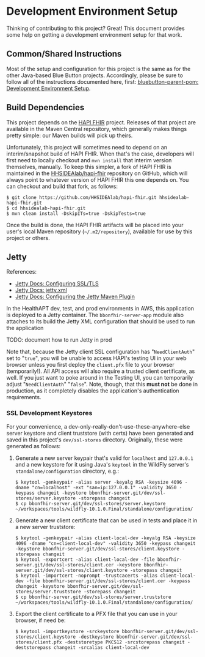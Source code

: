 Development Environment Setup
=============================

Thinking of contributing to this project? Great! This document provides some help on getting a development environment setup for that work.

## Common/Shared Instructions

Most of the setup and configuration for this project is the same as for the other Java-based Blue Button projects. Accordingly, please be sure to follow all of the instructions documented here, first: [bluebutton-parent-pom: Development Environment Setup](https://github.com/HHSIDEAlab/bluebutton-parent-pom/blob/devenv-instructions/dev/devenv-readme.md).

## Build Dependencies

This project depends on the [HAPI FHIR](https://github.com/jamesagnew/hapi-fhir) project. Releases of that project are available in the Maven Central repository, which generally makes things pretty simple: our Maven builds will pick up theirs.

Unfortunately, this project will sometimes need to depend on an interim/snapshot build of HAPI FHIR. When that's the case, developers will first need to locally checkout and `mvn install` that interim version themselves, manually. To keep this simpler, a fork of HAPI FHIR is maintained in the [HHSIDEAlab/hapi-fhir](https://github.com/HHSIDEAlab/hapi-fhir) repository on GitHub, which will always point to whatever version of HAPI FHIR this one depends on. You can checkout and build that fork, as follows:

    $ git clone https://github.com/HHSIDEAlab/hapi-fhir.git hhsidealab-hapi-fhir.git
    $ cd hhsidealab-hapi-fhir.git
    $ mvn clean install -DskipITs=true -DskipTests=true

Once the build is done, the HAPI FHIR artifacts will be placed into your user's local Maven repository (`~/.m2/repository`), available for use by this project or others.

## Jetty

References:

* [Jetty Docs: Configuring SSL/TLS](http://www.eclipse.org/jetty/documentation/current/configuring-ssl.html)
* [Jetty Docs: jetty.xml](http://www.eclipse.org/jetty/documentation/9.3.x/jetty-xml-config.html)
* [Jetty Docs: Configuring the Jetty Maven Plugin](https://www.eclipse.org/jetty/documentation/9.3.x/jetty-maven-plugin.html#jetty-stop-goal)

In the HealthAPT dev, test, and prod environments in AWS, this application is deployed to a Jetty container. The `bbonfhir-server-app` module also attaches to its build the Jetty XML configuration that should be used to run the application

TODO: document how to run Jetty in prod

Note that, because the Jetty client SSL configuration has "`NeedClientAuth`" set to "`true`", you will be unable to access HAPI's testing UI in your web browser unless you first deploy the `client.pfx` file to your browser (temporarily!). All API access will also require a trusted client certificate, as well. If you just want to poke around in the Testing UI, you can temporarily adjust "`NeedClientAuth`" "`false`". Note, though, that this **must not** be done in production, as it completely disables the application's authentication requirements.

### SSL Development Keystores

For your convenience, a dev-only-really-don't-use-these-anywhere-else server keystore and client truststore (with certs) have been generated and saved in this project's `dev/ssl-stores` directory. Originally, these were generated as follows:

1. Generate a new server keypair that's valid for `localhost` and `127.0.0.1` and a new keystore for it using Java's `keytool` in the WildFly server's `standalone/configuration` directory, e.g.:
    
    ```
    $ keytool -genkeypair -alias server -keyalg RSA -keysize 4096 -dname "cn=localhost" -ext "san=ip:127.0.0.1" -validity 3650 -keypass changeit -keystore bbonfhir-server.git/dev/ssl-stores/server.keystore -storepass changeit
    $ cp bbonfhir-server.git/dev/ssl-stores/server.keystore ~/workspaces/tools/wildfly-10.1.0.Final/standalone/configuration/
    ```
    
1. Generate a new client certificate that can be used in tests and place it in a new server truststore:
    
    ```
    $ keytool -genkeypair -alias client-local-dev -keyalg RSA -keysize 4096 -dname "cn=client-local-dev" -validity 3650 -keypass changeit -keystore bbonfhir-server.git/dev/ssl-stores/client.keystore -storepass changeit
    $ keytool -exportcert -alias client-local-dev -file bbonfhir-server.git/dev/ssl-stores/client.cer -keystore bbonfhir-server.git/dev/ssl-stores/client.keystore -storepass changeit
    $ keytool -importcert -noprompt -trustcacerts -alias client-local-dev -file bbonfhir-server.git/dev/ssl-stores/client.cer -keypass changeit -keystore bbonfhir-server.git/dev/ssl-stores/server.truststore -storepass changeit
    $ cp bbonfhir-server.git/dev/ssl-stores/server.truststore ~/workspaces/tools/wildfly-10.1.0.Final/standalone/configuration/
    ```
    
1. Export the client certificate to a PFX file that you can use in your browser, if need be:
    
    ```
    $ keytool -importkeystore -srckeystore bbonfhir-server.git/dev/ssl-stores/client.keystore -destkeystore bbonfhir-server.git/dev/ssl-stores/client.pfx -deststoretype PKCS12 -srcstorepass changeit -deststorepass changeit -srcalias client-local-dev
    ```
    
